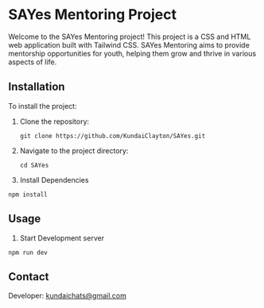 # SAYes Mentoring Project

Welcome to the SAYes Mentoring project! This project is a CSS and HTML web application built with Tailwind CSS. SAYes Mentoring aims to provide mentorship opportunities for youth, helping them grow and thrive in various aspects of life.

## Installation

To install the project:

1. Clone the repository:

   ```
   git clone https://github.com/KundaiClayton/SAYes.git
   ```

2. Navigate to the project directory:

   ```
   cd SAYes
   ```

3. Install Dependencies

```
npm install
```

## Usage

1. Start Development server

```
npm run dev
```

## Contact

Developer: kundaichats@gmail.com

